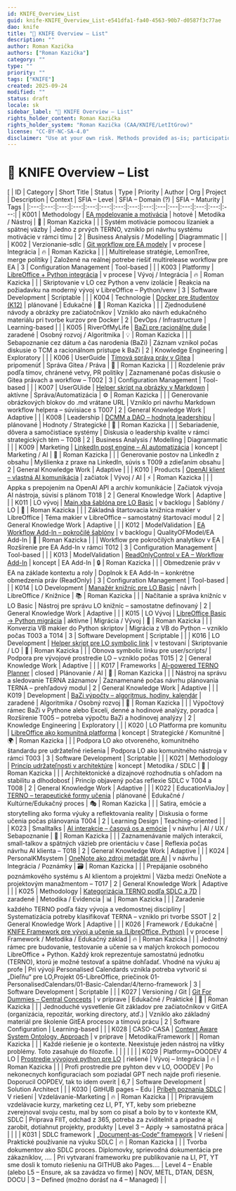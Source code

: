 ```yaml
---
id: KNIFE_Overview_List
guid: knife-KNIFE_Overview_List-e541dfa1-fa40-4563-90b7-d0587f3c77ae
dao: knife
title: "📑 KNIFE Overview – List"
description: ""
author: Roman Kazička
authors: ["Roman Kazička"]
category: ""
type: ""
priority: ""
tags: ["KNIFE"]
created: 2025-09-24
modified: ""
status: draft
locale: sk
sidebar_label: "📑 KNIFE Overview – List"
rights_holder_content: Roman Kazička
rights_holder_system: "Roman Kazička (CAA/KNIFE/LetItGrow)"
license: "CC-BY-NC-SA-4.0"
disclaimer: "Use at your own risk. Methods provided as-is; participation is voluntary and context-aware."
---
```

# 📑 KNIFE Overview – List


[
| ID | Category | Short Title | Status | Type | Priority | Author | Org | Project | Description | Context | SFIA – Level | SFIA – Domain (?) | SFIA – Maturity | Tags |
|:---:|:---:|:---:|:---:|:---:|:---:|:---:|:---:|:---:|:---|:---|:---:|:---:|:---:|:---:|
| K001 | Methodology | [EA modelovanie a motivácia](./K001-ea-modelovanie-a-motivacia/index.md) | hotové | Metodika / Nástroj | 🎯 | Roman Kazicka |  |  | Systém motivácie pomocou lízaniek a spätnej väzby | Jedno z prvých TERNO, vzniklo pri návrhu systému motivácie v rámci tímu | 2 | Business Analysis / Modelling | Diagrammatic |  |
| K002 | Verzionanie-sdlc | [Git workflow pre EA modely](./K002-git-workflow-pre-ea-modely/index.md) | v procese | Integrácia | 🔥 | Roman Kazicka |  |  | Multirelease stratégie, LemonTree, merge politiky | Založené na reálnej potrebe riešiť multirelease workflow pre EA | 3 | Configuration Management | Tool-based |  |
| K003 | Platformy | [LibreOffice + Python integrácia](./K003-libreoffice-python-integracia/index.md) | v procese | Vývoj / Integrácia | 🔥 | Roman Kazicka |  |  | Skriptovanie v LO cez Python a venv izolácie | Reakcia na požiadavku na moderný vývoj v LibreOffice – Python/venv | 3 | Software Development | Scriptable |  |
| K004 | Technologie | [Docker pre študentov (K12)](./K004-docker-pre-studentov-k12/index.md) | plánované | Edukačné | 🧠 | Roman Kazicka |  |  | Zjednodušené návody a obrázky pre začiatočníkov | Vzniklo ako návrh edukačného materiálu pri tvorbe kurzov pre Docker | 2 | DevOps / Infrastructure | Learning-based |  |
| K005 | RiverOfMyLife | [BaZi pre racionálne duše](./K005-bazi-pre-racionalne-duse/index.md) | zaradené | Osobný rozvoj / Algoritmika | 💡 | Roman Kazicka |  |  | Sebapoznanie cez dátum a čas narodenia (BaZi) | Záznam vznikol počas diskusie o TCM a racionálnom prístupe k BaZi | 2 | Knowledge Engineering | Exploratory |  |
| K006 | UserGuide | [Tímová správa práv v Gitea](./K006-timova-sprava-prav-v-gitea/index.md) | pripomenúť | Správa Gitea / Práva | 📌 | Roman Kazicka |  |  | Rozdelenie práv podľa tímov, chránené vetvy, PR politiky | Zaznamenané počas diskusie o Gitea právach a workflow – T002 | 3 | Configuration Management | Tool-based |  |
| K007 | UserGUide | [Helper skript na obrázky v Markdown](./K007-helper-skript-na-obrazky-v-markdown/index.md) | aktívne | Správa/Automatizácia | ⚙️ | Roman Kazicka |  |  | Generovanie obrázkových blokov do .md vrátane URL | Vzniklo pri návrhu Markdown workflow helpera – súvisiace s T007 | 2 | General Knowledge Work | Adaptive |  |
| K008 | Leadership | [DCMM a DAO – hodnota leadershipu](./K008-dcmm-a-dao-hodnota-leadershipu/index.md) | plánované | Hodnoty / Strategické | 🧭 | Roman Kazicka |  |  | Sebariadenie, dôvera a samočistiace systémy | Diskusia o leadership kvalite v rámci strategických tém – T008 | 2 | Business Analysis / Modelling | Diagrammatic |  |
| K009 | Marketing | [LinkedIn post engine – AI automatizácia](./K009-linkedin-post-engine-ai-automatizacia/index.md) | koncept | Marketing / AI | 🧪 | Roman Kazicka |  |  | Generovanie postov na LinkedIn z obsahu | Myšlienka z praxe na LinkedIn, súvis s T009 a zdieľaním obsahu | 2 | General Knowledge Work | Adaptive |  |
| K010 | Products | [OpenAI klient – vlastná AI komunikácia](./K010-openai-klient-vlastna-ai-komunikacia/index.md) | začiatok | Vývoj / AI | ⚡ | Roman Kazicka |  |  | Appka s prepojením na OpenAI API a archív komunikácie | Začiatok vývoja AI nástroja, súvisí s plánom T018 | 2 | General Knowledge Work | Adaptive |  |
| K011 | LO vývoj | [Main.xba šablóna pre LO Basic](./K011-main-xba-sablona-pre-lo-basic/index.md) | v backlogu | Šablóny / LO | 🧱 | Roman Kazicka |  |  | Základná štartovacia knižnica makier v LibreOffice | Téma makier v LibreOffice – samostatný štartovací modul | 2 | General Knowledge Work | Adaptive |  |
| K012 | ModelValidation | [EA Workflow Add-In – pokročilé šablóny](./K012-ea-workflow-add-in-pokrocile-sablony/index.md) | v backlogu | QualityOFModel/EA Add-In | 📂 | Roman Kazicka |  |  | Workflow pre pokročilých analytikov v EA | Rozšírenie pre EA Add-In v rámci T012 | 3 | Configuration Management | Tool-based |  |
| K013 | ModelValidation | [ReadOnlyControl v EA – Workflow Add-In](./K013-readonlycontrol-v-ea-workflow-add-in/index.md) | koncept | EA Add-In | 🔒 | Roman Kazicka |  |  | Obmedzenie práv v EA na základe kontextu a roly | Doplnok k EA Add-In – konkrétne obmedzenia práv (ReadOnly) | 3 | Configuration Management | Tool-based |  |
| K014 | LO Development | [Manažér knižníc pre LO Basic](./K014-manazer-kniznic-pre-lo-basic/index.md) | návrh | LibreOffice / Knižnice | 📚 | Roman Kazicka |  |  | Načítanie a správa knižníc v LO Basic | Nástroj pre správu LO knižníc – samostatne definovaný | 2 | General Knowledge Work | Adaptive |  |
| K015 | LO Vývoj | [LibreOffice Basic → Python migrácia](./K015-libreoffice-basic-python-migracia/index.md) | aktívne | Migrácia / Vývoj | 🔁 | Roman Kazicka |  |  | Konverzia VB makier do Python skriptov | Migrácia z VB do Python – vzniklo počas T003 a T014 | 3 | Software Development | Scriptable |  |
| K016 | LO Development | [Helper skript pre LO symbolic link](./K016-helper-skript-pre-lo-symbolic-link/index.md) | v testovaní | Skriptovanie / LO | 🧪 | Roman Kazicka |  |  | Obnova symbolic linku pre user/scripts/ | Podpora pre vývojové prostredie LO – vzniklo počas T015 | 2 | General Knowledge Work | Adaptive |  |
| K017 | Frameworks | [AI-powered TERNO Planner](./K017-ai-powered-terno-planner/index.md) | closed | Plánovanie / AI | 📅 | Roman Kazicka |  |  | Nástroj na správu a sledovanie TERNA záznamov | Zaznamenané počas návrhu plánovania TERNA – prehľadový modul | 2 | General Knowledge Work | Adaptive |  |
| K019 | Development | [BaZi výpočty – algoritmus, hodiny, kalendár](./K019-bazi-vypocty-algoritmus-hodiny-kalendar/index.md) | zaradené | Algoritmika / Osobný rozvoj | 🧠 | Roman Kazicka |  |  | Výpočtový rámec BaZi v Pythone alebo Exceli, denné a hodinové analýzy, poradca | Rozšírenie T005 – potreba výpočtu BaZi a hodinovej analýzy | 2 | Knowledge Engineering | Exploratory |  |
| K020 | LO Platforma pre komunitu | [LibreOffice ako komunitná platforma](./K020-libreoffice-ako-komunitna-platforma/index.md) | koncept | Strategické / Komunitné | 🌍 | Roman Kazicka |  |  | Podpora LO ako otvoreného, komunitného štandardu pre udržateľné riešenia | Podpora LO ako komunitného nástroja v rámci T003 | 3 | Software Development | Scriptable |  |
| K021 | Methodology | [Princíp udržateľnosti v architektúre](./K021-princip-udrzatelnosti-v-architekture/index.md) | koncept | Metodika / SDLC | 🌱 | Roman Kazicka |  |  | Architektonické a dizajnové rozhodnutia s ohľadom na stabilitu a dlhodobosť | Princíp objavený počas reflexie SDLC v T004 a T008 | 2 | General Knowledge Work | Adaptive |  |
| K022 | EducationViaJoy | [TERNO – terapeutické formy učenia](./K022-terno-terapeuticke-formy-ucenia/index.md) | plánované | Edukačné / Kultúrne/Edukačný proces | 🎭 | Roman Kazicka |  |  | Satira, emócie a storytelling ako forma výuky a reflektovania reality | Diskusia o forme učenia počas plánovania T004 | 2 | Learning Design | Teaching-oriented |  |
| K023 | Smalltalks | [AI interakcie – časová os a emócie](./K023-ai-interakcie-casova-os-a-emocie/index.md) | v návrhu | AI / UX / Sebapoznanie | 🧭 | Roman Kazicka |  |  | Zaznamenávanie malých interakcií, small-talkov a spätných väzieb pre orientáciu v čase | Reflexia počas návrhu AI klienta – T018 | 2 | General Knowledge Work | Adaptive |  |
| K024 | PersonalKMsystem | [OneNote ako zdroj metadát pre AI](./K024-onenote-ako-zdroj-metadat-pre-ai/index.md) | v návrhu | Integrácia / Poznámky | 🗃️ | Roman Kazicka |  |  | Prepájanie osobného poznámkového systému s AI klientom a projektmi | Väzba medzi OneNote a projektovým manažmentom – T017 | 2 | General Knowledge Work | Adaptive |  |
| K025 | Methodology | [Kategorizácia TERNO podľa SDLC a 7D](./K025-kategorizacia-terno-podla-sdlc-a-7d/index.md) | zaradené | Metodika / Evidencia | 📊 | Roman Kazicka |  |  | Zaradenie každého TERNO podľa fázy vývoja a vedomostnej disciplíny | Systematizácia potreby klasifikovať TERNA – vzniklo pri tvorbe SSOT | 2 | General Knowledge Work | Adaptive |  |
| K026 | Framework / Edukačné | [KNIFE Framework pre vývoj a učenie sa (LibreOffice, Python)](./K026-knife-framework-pre-vyvoj-a-ucenie-sa-libreoffice-python/index.md) | v procese | Framework / Metodika / Edukačný základ | 🔥 | Roman Kazicka |  |  | Jednotný rámec pre budovanie, testovanie a učenie sa v malých krokoch pomocou LibreOffice + Python. Každý krok reprezentuje samostatnú jednotku (TERNO), ktorú je možné testovať a spätne dohľadať. Vhodné na výuku aj profe | Pri vývoji Personalised Calendards vznikla potreba vytvorič si „Dieľňu“ pre LO,Projekt 05-LibreOffice, priečinok 01-PersonalisedCalendars/01-Basic-Calendar/4/terno-framework | 3 | Software Development | Scriptable |  |
| K027 | Versioning / Git | [Git For Dummies – Central Concepts](./K027-git-for-dummies-central-concepts/index.md) | v príprave | Edukačné / Praktické | 🎯 | Roman Kazicka |  |  | Jednoduché vysvetlenie Git základov pre začiatočníkov v GitEA (organizácia, repozitár, working directory, atď.) | Vzniklo ako základný materiál pre školenie GitEA procesov a tímovú prácu | 2 | Software Configuration | Learning-based |  |
| K028 | CASO-CASA | [Context Aware System Ontology, Approach](./K028-context-aware-system-ontology-approach/index.md) | v príprave | Metodika/Framework |  | Roman Kazicka |  |  | Každé riešenie je o kontexte. Neexistuje jeden nástroj na vštky problémy. Toto zasahuje do filozofie. |  |  |  |  |  |
| K029 | Platformy=OOODEV 4 LO | [Prostredie vývojové python pre LO](./K029-prostredie-vyvojove-python-pre-lo/index.md) | riešené | Vývoj – Integrácia | 🔥 | Roman Kazicka |  |  | Profi prostredie pre pyhton dev v LO, OOODEV | Po nekonecnych konfiguraciach som poziadal GPT nech najde profi riesenie. Doporucil OOPDEV, tak to idem overit | 6,7 | Software Development | Solution Architect |  |
| K030 | GitHUB pages – Edu | [Príbeh poznania SDLC](./K030-pribeh-poznania-sdlc/index.md) | V riešení | Vzdelávanie-Marketing | 🔥 | Roman Kazicka |  |  | Pripravujem vzdelávacie kurzy, marketing cez LI, PT, YT, keby som priebezne zverejnoval svoju cestu, mal by som co pisať a bolo by to v kontexte KM, SDLC | Priprava FIIT, odchad z 365, potreba za zviditelnit a pripadne aj zarobit, dotiahnut projekty, produkty | Level 3 – Apply → samostatná práca |  |  |  |
| K031 | SDLC framework | [„Document-as-Code“ framework](./K031-document-as-code-framework/index.md) | V riešení | Praktické používanie na výuku SDLC | 🔥 | Roman Kazicka |  |  | Tvorba dokumentov ako SDLC proces. Diplomovky, sprievodná dokumentácia pre zákazníklov, …. | Pri vytvaraní frameworku pre publikovanie na LI, PT, YT sme dosli k tomuto riešeniu na GITHUB ako Pages…. | Level 4 – Enable (alebo L5 – Ensure, ak sa zavádza vo firme) | NOV, METL, DTAN, DESN, DOCU | 3 – Defined (možno dorásť na 4 – Managed) |  |


